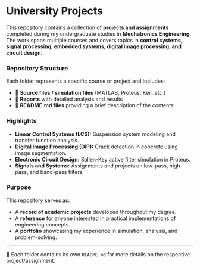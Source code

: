 # University Projects

This repository contains a collection of **projects and assignments** completed during my undergraduate studies in **Mechatronics Engineering**.  
The work spans multiple courses and covers topics in **control systems, signal processing, embedded systems, digital image processing, and circuit design**.

### Repository Structure
Each folder represents a specific course or project and includes:
- 📂 **Source files / simulation files** (MATLAB, Proteus, Keil, etc.)  
- 📝 **Reports** with detailed analysis and results  
- 📄 **README.md files** providing a brief description of the contents  

### Highlights
- **Linear Control Systems (LCS):** Suspension system modeling and transfer function analysis.  
- **Digital Image Processing (DIP):** Crack detection in concrete using image segmentation.  
- **Electronic Circuit Design:** Sallen-Key active filter simulation in Proteus.  
- **Signals and Systems:** Assignments and projects on low-pass, high-pass, and band-pass filters.  

### Purpose
This repository serves as:
- A **record of academic projects** developed throughout my degree.  
- A **reference** for anyone interested in practical implementations of engineering concepts.  
- A **portfolio** showcasing my experience in simulation, analysis, and problem-solving.  

---

📌 Each folder contains its own `README.md` for more details on the respective project/assignment.
